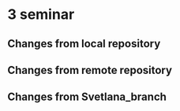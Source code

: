 # 3 seminar

## Changes from local repository

## Changes from remote repository

## Сhanges from Svetlana_branch